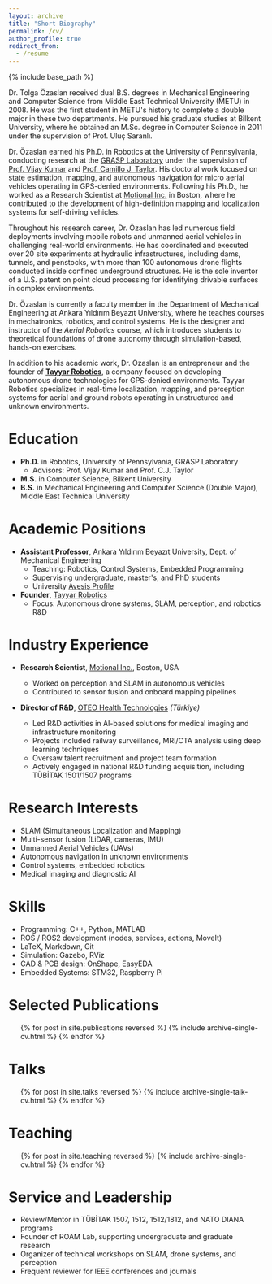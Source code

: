 ```yaml
---
layout: archive
title: "Short Biography"
permalink: /cv/
author_profile: true
redirect_from:
  - /resume
---
```


{% include base_path %}

Dr. Tolga Özaslan received dual B.S. degrees in Mechanical Engineering and Computer Science from Middle East Technical University (METU) in 2008. 
He was the first student in METU's history to complete a double major in these two departments. 
He pursued his graduate studies at Bilkent University, where he obtained an M.Sc. degree in Computer Science in 2011 under the supervision of Prof. Uluç Saranlı.

Dr. Özaslan earned his Ph.D. in Robotics at the University of Pennsylvania, conducting research at the [GRASP Laboratory](https://www.grasp.upenn.edu/) under the supervision of [Prof. Vijay Kumar](https://www.kumarrobotics.org/) and [Prof. Camillo J. Taylor](https://www.cis.upenn.edu/~cjtaylor/home.html). 
His doctoral work focused on state estimation, mapping, and autonomous navigation for micro aerial vehicles operating in GPS-denied environments. 
Following his Ph.D., he worked as a Research Scientist at [Motional Inc.](www.motional.com) in Boston, where he contributed to the development of high-definition mapping and localization systems for self-driving vehicles.

Throughout his research career, Dr. Özaslan has led numerous field deployments involving mobile robots and unmanned aerial vehicles in challenging real-world environments. 
He has coordinated and executed over 20 site experiments at hydraulic infrastructures, including dams, tunnels, and penstocks, with more than 100 autonomous drone flights conducted inside confined underground structures. 
He is the sole inventor of a U.S. patent on point cloud processing for identifying drivable surfaces in complex environments.

Dr. Özaslan is currently a faculty member in the Department of Mechanical Engineering at Ankara Yıldırım Beyazıt University, where he teaches courses in mechatronics, robotics, and control systems. 
He is the designer and instructor of the *Aerial Robotics* course, which introduces students to theoretical foundations of drone autonomy through simulation-based, hands-on exercises.

In addition to his academic work, Dr. Özaslan is an entrepreneur and the founder of [**Tayyar Robotics**](https://www.tayyar.ai), a company focused on developing autonomous drone technologies for GPS-denied environments. 
Tayyar Robotics specializes in real-time localization, mapping, and perception systems for aerial and ground robots operating in unstructured and unknown environments.


Education
======
* **Ph.D.** in Robotics, University of Pennsylvania, GRASP Laboratory
  * Advisors: Prof. Vijay Kumar and Prof. C.J. Taylor
* **M.S.** in Computer Science, Bilkent University
* **B.S.** in Mechanical Engineering and Computer Science (Double Major), Middle East Technical University

Academic Positions
======
* **Assistant Professor**, Ankara Yıldırım Beyazıt University, Dept. of Mechanical Engineering
  * Teaching: Robotics, Control Systems, Embedded Programming
  * Supervising undergraduate, master's, and PhD students
  * University [Avesis Profile](https://avesis.aybu.edu.tr/tozaslan)
* **Founder**, [Tayyar Robotics](https://www.tayyar.ai)
  * Focus: Autonomous drone systems, SLAM, perception, and robotics R&D

Industry Experience
======
* **Research Scientist**, [Motional Inc.](www.motional.com), Boston, USA  
  * Worked on perception and SLAM in autonomous vehicles  
  * Contributed to sensor fusion and onboard mapping pipelines

* **Director of R&D**, [OTEO Health Technologies](https://www.oteohealth.com/) *(Türkiye)*  
  * Led R&D activities in AI-based solutions for medical imaging and infrastructure monitoring  
  * Projects included railway surveillance, MRI/CTA analysis using deep learning techniques  
  * Oversaw talent recruitment and project team formation  
  * Actively engaged in national R&D funding acquisition, including TÜBİTAK 1501/1507 programs

Research Interests
======
* SLAM (Simultaneous Localization and Mapping)
* Multi-sensor fusion (LiDAR, cameras, IMU)
* Unmanned Aerial Vehicles (UAVs)
* Autonomous navigation in unknown environments
* Control systems, embedded robotics
* Medical imaging and diagnostic AI

Skills
======
* Programming: C++, Python, MATLAB
* ROS / ROS2 development (nodes, services, actions, MoveIt)
* LaTeX, Markdown, Git
* Simulation: Gazebo, RViz
* CAD & PCB design: OnShape, EasyEDA
* Embedded Systems: STM32, Raspberry Pi

Selected Publications
======
<ul>{% for post in site.publications reversed %}
  {% include archive-single-cv.html %}
{% endfor %}</ul>

Talks
======
<ul>{% for post in site.talks reversed %}
  {% include archive-single-talk-cv.html %}
{% endfor %}</ul>

Teaching
======
<ul>{% for post in site.teaching reversed %}
  {% include archive-single-cv.html %}
{% endfor %}</ul>

Service and Leadership
======
* Review/Mentor in TÜBİTAK 1507, 1512, 1512/1812, and NATO DIANA programs
* Founder of ROAM Lab, supporting undergraduate and graduate research
* Organizer of technical workshops on SLAM, drone systems, and perception
* Frequent reviewer for IEEE conferences and journals

